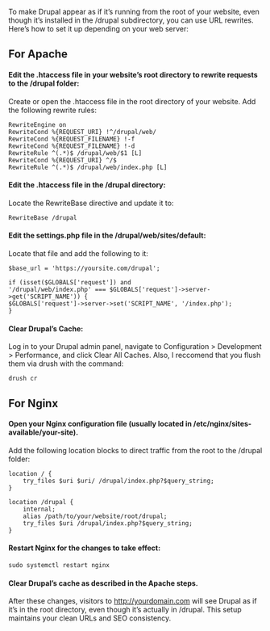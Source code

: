 To make Drupal appear as if it’s running from the root of your website, even though it’s installed in the /drupal subdirectory, you can use URL rewrites. Here’s how to set it up depending on your web server:

## For Apache
#### Edit the .htaccess file in your website’s root directory to rewrite requests to the /drupal folder:

Create or open the .htaccess file in the root directory of your website.
Add the following rewrite rules:
```
RewriteEngine on
RewriteCond %{REQUEST_URI} !^/drupal/web/
RewriteCond %{REQUEST_FILENAME} !-f
RewriteCond %{REQUEST_FILENAME} !-d
RewriteRule ^(.*)$ /drupal/web/$1 [L]
RewriteCond %{REQUEST_URI} ^/$
RewriteRule ^(.*)$ /drupal/web/index.php [L]
```
#### Edit the .htaccess file in the /drupal directory:

Locate the RewriteBase directive and update it to:
```
RewriteBase /drupal
```
#### Edit the settings.php file in the /drupal/web/sites/default:
Locate that file and add the following to it:
```
$base_url = 'https://yoursite.com/drupal';

if (isset($GLOBALS['request']) and
'/drupal/web/index.php' === $GLOBALS['request']->server->get('SCRIPT_NAME')) {
$GLOBALS['request']->server->set('SCRIPT_NAME', '/index.php');
}
```
#### Clear Drupal’s Cache:

Log in to your Drupal admin panel, navigate to Configuration > Development > Performance, and click Clear All Caches.
Also, I reccomend that you flush them via drush with the command:
```
drush cr
```

## For Nginx
#### Open your Nginx configuration file (usually located in /etc/nginx/sites-available/your-site).

Add the following location blocks to direct traffic from the root to the /drupal folder:
```
location / {
    try_files $uri $uri/ /drupal/index.php?$query_string;
}

location /drupal {
    internal;
    alias /path/to/your/website/root/drupal;
    try_files $uri /drupal/index.php?$query_string;
}
```
#### Restart Nginx for the changes to take effect:
```
sudo systemctl restart nginx
```
#### Clear Drupal’s cache as described in the Apache steps.

After these changes, visitors to http://yourdomain.com will see Drupal as if it’s in the root directory, even though it’s actually in /drupal. This setup maintains your clean URLs and SEO consistency.
